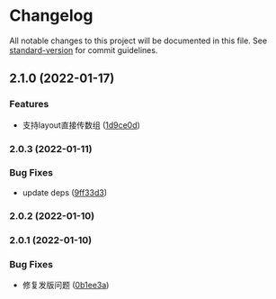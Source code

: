 # Changelog

All notable changes to this project will be documented in this file. See [standard-version](https://github.com/conventional-changelog/standard-version) for commit guidelines.

## 2.1.0 (2022-01-17)


### Features

* 支持layout直接传数组 ([1d9ce0d](https://github.com/tencent-cdc/formast/commit/1d9ce0d89c271e3372994fd94d726464b7decf58))

### 2.0.3 (2022-01-11)


### Bug Fixes

* update deps ([9ff33d3](https://github.com/tencent-cdc/formast/commit/9ff33d3b39f6afcac0ef353a4b0b82bc5f20f2b0))

### 2.0.2 (2022-01-10)

### 2.0.1 (2022-01-10)


### Bug Fixes

* 修复发版问题 ([0b1ee3a](https://github.com/tencent-cdc/formast/commit/0b1ee3a9e901277b24d0726bba7eae8b8fbb69cc))
